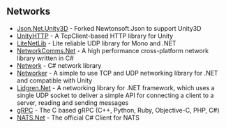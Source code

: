 ## Networks

  - [Json.Net.Unity3D](https://github.com/SaladLab/Json.Net.Unity3D) - Forked Newtonsoft.Json to support Unity3D
  - [UnityHTTP](https://github.com/andyburke/UnityHTTP) - A TcpClient-based HTTP library for Unity
  - [LiteNetLib](https://github.com/RevenantX/LiteNetLib) - Lite reliable UDP library for Mono and .NET
  - [NetworkComms.Net](https://github.com/MarcFletcher/NetworkComms.Net) - A high performance cross-platform network library written in C#
  - [Network](https://github.com/Toemsel/Network) - C# network library
  - [Networker](https://github.com/MarkioE/Networker) - A simple to use TCP and UDP networking library for .NET and compatible with Unity
  - [Lidgren.Net](https://github.com/lidgren/lidgren-network-gen3) - A networking library for .NET framework, which uses a single UDP socket to deliver a simple API for connecting a client to a server, reading and sending messages
  - [gRPC](https://github.com/grpc/grpc) - The C based gRPC (C++, Python, Ruby, Objective-C, PHP, C#)
  - [NATS.Net](https://github.com/nats-io/nats.net) - The official C# Client for NATS
